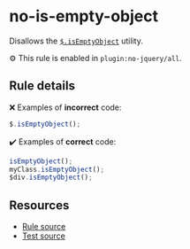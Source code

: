 # no-is-empty-object

Disallows the [`$.isEmptyObject`](https://api.jquery.com/jQuery.isEmptyObject/) utility.

⚙️ This rule is enabled in `plugin:no-jquery/all`.

## Rule details

❌ Examples of **incorrect** code:
```js
$.isEmptyObject();
```

✔️ Examples of **correct** code:
```js
isEmptyObject();
myClass.isEmptyObject();
$div.isEmptyObject();
```

## Resources

* [Rule source](/src/rules/no-is-empty-object.js)
* [Test source](/tests/rules/no-is-empty-object.js)

